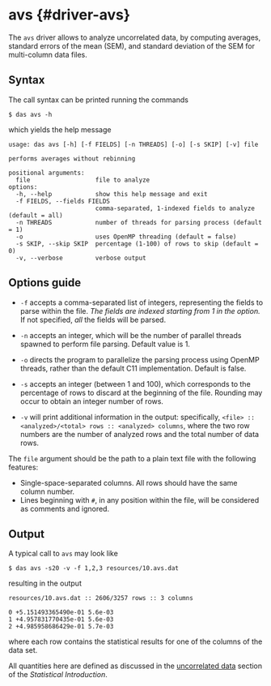 # avs {#driver-avs}

The `avs` driver allows to analyze uncorrelated data, by
computing averages, standard errors of the mean (SEM),
and standard deviation of the SEM for multi-column data
files.


## Syntax

The call syntax can be printed running the commands

```
$ das avs -h
```

which yields the help message

```
usage: das avs [-h] [-f FIELDS] [-n THREADS] [-o] [-s SKIP] [-v] file

performs averages without rebinning

positional arguments:
  file                  file to analyze
options:
  -h, --help            show this help message and exit
  -f FIELDS, --fields FIELDS
                        comma-separated, 1-indexed fields to analyze (default = all)
  -n THREADS            number of threads for parsing process (default = 1)
  -o                    uses OpenMP threading (default = false)
  -s SKIP, --skip SKIP  percentage (1-100) of rows to skip (default = 0)
  -v, --verbose         verbose output
```


## Options guide

- `-f` accepts a comma-separated list of integers,
  representing the fields to parse within the file. *The
  fields are indexed starting from 1 in the option.* If
  not specified, *all* the fields will be parsed.

- `-n` accepts an integer, which will be the number of
  parallel threads spawned to perform file parsing.
  Default value is 1.

- `-o` directs the program to parallelize the parsing
  process using OpenMP threads, rather than the default
  C11 implementation. Default is false.

- `-s` accepts an integer (between 1 and 100), which
  corresponds to the percentage of rows to discard at
  the beginning of the file. Rounding may occur to
  obtain an integer number of rows.

- `-v` will print additional information in the output:
  specifically, `<file> :: <analyzed>/<total> rows ::
  <analyzed> columns`, where the two row numbers are the
  number of analyzed rows and the total number of data
  rows.

The `file` argument should be the path to a plain text
file with the following features:

- Single-space-separated columns. All rows should have
  the same column number.
- Lines beginning with `#`, in any position within the
  file, will be considered as comments and ignored.


## Output

A typical call to `avs` may look like

```
$ das avs -s20 -v -f 1,2,3 resources/10.avs.dat
```

resulting in the output

```
resources/10.avs.dat :: 2606/3257 rows :: 3 columns

0 +5.151493365490e-01 5.6e-03
1 +4.957831770435e-01 5.6e-03
2 +4.985958686429e-01 5.7e-03
```

where each row contains the statistical results for one
of the columns of the data set.

All quantities here are defined as discussed in the
[uncorrelated data](statistics.html#uncorrelated-data)
section of the *Statistical Introduction*.
